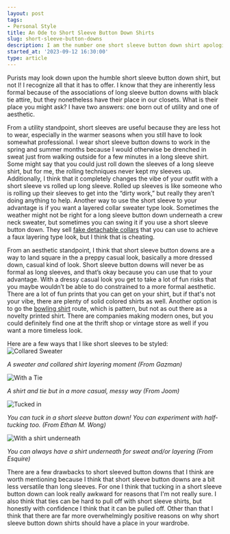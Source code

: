 ```yaml
---
layout: post
tags:
- Personal Style
title: An Ode to Short Sleeve Button Down Shirts
slug: short-sleeve-button-downs
description: I am the number one short sleeve button down shirt apologist.
started_at: '2023-09-12 16:30:00'
type: article
---
```


Purists may look down upon the humble short sleeve button down shirt, but not I! I recognize all that it has to offer. I know that they are inherently less formal because of the associations of long sleeve button downs with black tie attire, but they nonetheless have their place in our closets. What is their place you might ask? I have two answers: one born out of utility and one of aesthetic.

From a utility standpoint, short sleeves are useful because they are less hot to wear, especially in the warmer seasons when you still have to look somewhat professional. I wear short sleeve button downs to work in the spring and summer months because I would otherwise be drenched in sweat just from walking outside for a few minutes in a long sleeve shirt. Some might say that you could just roll down the sleeves of a long sleeve shirt, but for me, the rolling techniques never kept my sleeves up. Additionally, I think that it completely changes the vibe of your outfit with a short sleeve vs rolled up long sleeve. Rolled up sleeves is like someone who is rolling up their sleeves to get into the “dirty work,” but really they aren’t doing anything to help. Another way to use the short sleeve to your advantage is if you want a layered collar sweater type look. Sometimes the weather might not be right for a long sleeve button down underneath a crew neck sweater, but sometimes you can swing it if you use a short sleeve button down. They sell [fake detachable collars](https://www.amazon.com/Detachable-Collar/s?k=Detachable+Collar) that you can use to achieve a faux layering type look, but I think that is cheating.

From an aesthetic standpoint, I think that short sleeve button downs are a way to land square in the a preppy casual look, basically a more dressed down, casual kind of look. Short sleeve button downs will never be as formal as long sleeves, and that’s okay because you can use that to your advantage. With a dressy casual look you get to take a lot of fun risks that you maybe wouldn’t be able to do constrained to a more formal aesthetic. There are a lot of fun prints that you can get on your shirt, but if that's not your vibe, there are plenty of solid colored shirts as well. Another option is to go the [bowling shirt](https://www.amazon.com/bowling-shirt-mens/) route, which is pattern, but not as out there as a novelty printed shirt. There are companies making modern ones, but you could definitely find one at the thrift shop or vintage store as well if you want a more timeless look.

Here are a few ways that I like short sleeves to be styled:
![Collared Sweater](https://www.gazman.com.au/cdn/shop/articles/AW23_BlogUpdate_4WaysToWearAVNeck_FeatureImage_1600x.jpg)

_A sweater and collared shirt layering moment (From Gazman)_

![With a Tie](https://img.joomcdn.net/f663c58e8532dec1c6b8dea8a6fc5de8d81a4ce1_original.jpeg)

_A shirt and tie but in a more casual, messy way (From Joom)_

![Tucked in](https://c3.staticflickr.com/9/8008/29070015466_91db3aefde_o.jpg)

_You can tuck in a short sleeve button down! You can experiment with half-tucking too. (From Ethan M. Wong)_

![With a shirt underneath](https://hips.hearstapps.com/hmg-prod/images/layered-shirts-1529521160.jpg)

_You can always have a shirt underneath for sweat and/or layering (From Esquire)_

There are a few drawbacks to short sleeved button downs that I think are worth mentioning because I think that short sleeve button downs are a bit less versatile than long sleeves. For one I think that tucking in a short sleeve button down can look really awkward for reasons that I'm not really sure. I also think that ties can be hard to pull off with short sleeve shirts, but honestly with confidence I think that it can be pulled off. Other than that I think that there are far more overwhelmingly positive reasons on why short sleeve button down shirts should have a place in your wardrobe.